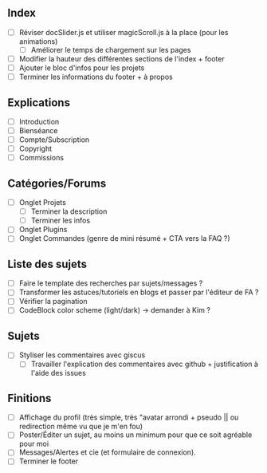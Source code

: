 ## Index
- [ ] Réviser docSlider.js et utiliser magicScroll.js à la place (pour les animations)
  - [ ] Améliorer le temps de chargement sur les pages 
- [ ] Modifier la hauteur des différentes sections de l'index + footer
- [ ] Ajouter le bloc d'infos pour les projets
- [ ] Terminer les informations du footer + à propos

## Explications
- [ ] Introduction
- [ ] Bienséance
- [ ] Compte/Subscription
- [ ] Copyright
- [ ] Commissions

## Catégories/Forums
- [ ] Onglet Projets
  - [ ] Terminer la description
  - [ ] Terminer les infos 
- [ ] Onglet Plugins
- [ ] Onglet Commandes (genre de mini résumé + CTA vers la FAQ ?)

## Liste des sujets
- [ ] Faire le template des recherches par sujets/messages ?
- [ ] Transformer les astuces/tutoriels en blogs et passer par l'éditeur de FA ?
- [ ] Vérifier la pagination
- [ ] CodeBlock color scheme (light/dark) -> demander à Kim ?

## Sujets
- [ ] Styliser les commentaires avec giscus
  - [ ] Travailler l'explication des commentaires avec github + justification à l'aide des issues

## Finitions
- [ ] Affichage du profil (très simple, très "avatar arrondi + pseudo || ou redirection même vu que je m'en fou)
- [ ] Poster/Éditer un sujet, au moins un minimum pour que ce soit agréable pour moi
- [ ] Messages/Alertes et cie (et formulaire de connexion).
- [ ] Terminer le footer
